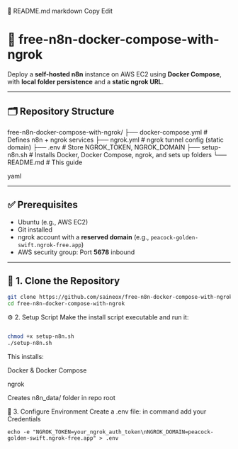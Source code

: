 📘 README.md
markdown
Copy
Edit
# 🚀 free-n8n-docker-compose-with-ngrok

Deploy a **self-hosted n8n** instance on AWS EC2 using **Docker Compose**, with **local folder persistence** and a **static ngrok URL**.

---

## 🗂️ Repository Structure

free-n8n-docker-compose-with-ngrok/
├── docker-compose.yml # Defines n8n + ngrok services
├── ngrok.yml # ngrok tunnel config (static domain)
├── .env # Store NGROK_TOKEN, NGROK_DOMAIN
├── setup-n8n.sh # Installs Docker, Docker Compose, ngrok, and sets up folders
└── README.md # This guide

yaml


---

## ✅ Prerequisites

- Ubuntu (e.g., AWS EC2)
- Git installed
- ngrok account with a **reserved domain** (e.g., `peacock-golden-swift.ngrok-free.app`)
- AWS security group: Port **5678** inbound

---

## 🚀 1. Clone the Repository

```bash
git clone https://github.com/saineox/free-n8n-docker-compose-with-ngrok.git
cd free-n8n-docker-compose-with-ngrok
```
⚙️ 2. Setup Script
Make the install script executable and run it:

```bash

chmod +x setup-n8n.sh
./setup-n8n.sh
```
This installs:

Docker & Docker Compose

ngrok

Creates n8n_data/ folder in repo root

🔐 3. Configure Environment
Create a .env file: in command add your Credentials 

```
echo -e "NGROK_TOKEN=your_ngrok_auth_token\nNGROK_DOMAIN=peacock-golden-swift.ngrok-free.app" > .env

```
